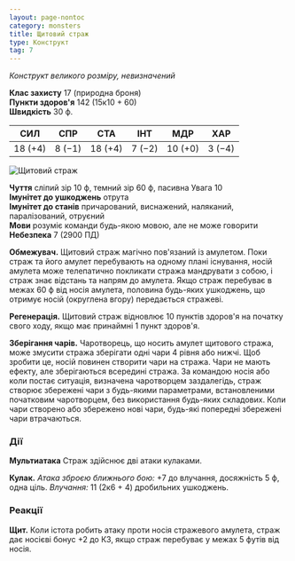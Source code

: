 ```yaml
---
layout: page-nontoc
category: monsters
title: Щитовий страж
type: Конструкт
tag: 7
---
```


_Конструкт великого розміру, невизначений_

**Клас захисту** 17 (природна броня)    
**Пункти здоров'я** 142 (15к10 + 60)    
**Швидкість** 30 ф.

| СИЛ     | СПР    | СТА     | ІНТ    | МДР     | ХАР    |
| ------- | ------ | ------- | ------ | ------- | ------ |
| 18 (+4) | 8 (−1) | 18 (+4) | 7 (−2) | 10 (+0) | 3 (−4) |

![Щитовий страж](https://www.dndbeyond.com/avatars/thumbnails/30835/840/1000/1000/638063922477985887.png)

**Чуття** сліпий зір 10 ф, темний зір 60 ф, пасивна Увага 10    
**Імунітет до ушкоджень** отрута    
**Імунітет до станів** причарований, виснажений, наляканий, паралізований, отруєний    
**Мови** розуміє команди будь-якою мовою, але не може говорити    
**Небезпека** 7 (2900 ПД)

**Обмежувач.** Щитовий страж магічно пов'язаний із амулетом. Поки страж та його амулет перебувають на одному плані існування, носій амулета може телепатично покликати стража мандрувати з собою, і страж знає відстань та напрям до амулета. Якщо страж перебуває в межах 60 ф від носія амулета, половина будь-яких ушкоджень, що отримує носій (округлена вгору) передається стражеві.    

**Регенерація.** Щитовий страж відновлює 10 пунктів здоров'я на початку свого ходу, якщо має принаймні 1 пункт здоров'я.    

**Зберігання чарів.** Чаротворець, що носить амулет щитового стража, може змусити стража зберігати одні чари 4 рівня або нижчі. Щоб зробити це, носій повинен створити чари на стража. Чари не мають ефекту, але зберігаються всередині стража. За командою носія або коли постає ситуація, визначена чаротворцем заздалегідь, страж створює збережені чари з будь-якими параметрами, встановленими початковим чаротворцем, без використання будь-яких складових. Коли чари створено або збережено нові чари, будь-які попередні збережені чари втрачаються.

### Дії
**Мультиатака** Страж здійснює дві атаки кулаками.    

**Кулак.** _Атака зброєю ближнього бою:_ +7 до влучання, досяжність 5 ф, одна ціль. _Влучання:_ 11 (2к6 + 4) дробильних ушкоджень.

### Реакції
**Щит.** Коли істота робить атаку проти носія стражевого амулета, страж дає носієві бонус +2 до КЗ, якщо страж перебуває у межах 5 футів від носія.
